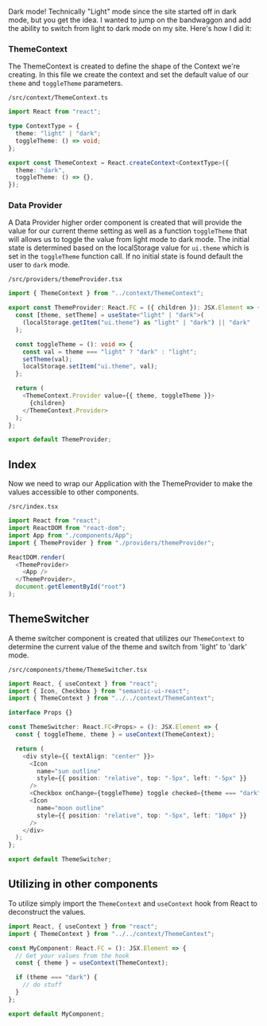 Dark mode! Technically "Light" mode since the site started off in dark mode, but you get the idea. I wanted to jump on the bandwaggon and add the ability to switch from light to dark mode on my site. Here's how I did it:

### ThemeContext

The ThemeContext is created to define the shape of the Context we're creating. In this file we create the context and set the default value of our `theme` and `toggleTheme` parameters.

`/src/context/ThemeContext.ts`

```typescript
import React from "react";

type ContextType = {
  theme: "light" | "dark";
  toggleTheme: () => void;
};

export const ThemeContext = React.createContext<ContextType>({
  theme: "dark",
  toggleTheme: () => {},
});
```

### Data Provider

A Data Provider higher order component is created that will provide the value for our current theme setting as well as a function `toggleTheme` that will allows us to toggle the value from light mode to dark mode. The initial state is determined based on the localStorage value for `ui.theme` which is set in the `toggleTheme` function call. If no initial state is found default the user to `dark` mode.

`/src/providers/themeProvider.tsx`

```typescript
import { ThemeContext } from "../context/ThemeContext";

export const ThemeProvider: React.FC = ({ children }): JSX.Element => {
  const [theme, setTheme] = useState<"light" | "dark">(
    (localStorage.getItem("ui.theme") as "light" | "dark") || "dark"
  );

  const toggleTheme = (): void => {
    const val = theme === "light" ? "dark" : "light";
    setTheme(val);
    localStorage.setItem("ui.theme", val);
  };

  return (
    <ThemeContext.Provider value={{ theme, toggleTheme }}>
      {children}
    </ThemeContext.Provider>
  );
};

export default ThemeProvider;
```

## Index

Now we need to wrap our Application with the ThemeProvider to make the values accessible to other components.

`/src/index.tsx`

```typescript
import React from "react";
import ReactDOM from "react-dom";
import App from "./components/App";
import { ThemeProvider } from "./providers/themeProvider";

ReactDOM.render(
  <ThemeProvider>
    <App />
  </ThemeProvider>,
  document.getElementById("root")
);
```

## ThemeSwitcher

A theme switcher component is created that utilizes our `ThemeContext` to determine the current value of the theme and switch from 'light' to 'dark' mode.

`/src/components/theme/ThemeSwitcher.tsx`

```typescript
import React, { useContext } from "react";
import { Icon, Checkbox } from "semantic-ui-react";
import { ThemeContext } from "../../context/ThemeContext";

interface Props {}

const ThemeSwitcher: React.FC<Props> = (): JSX.Element => {
  const { toggleTheme, theme } = useContext(ThemeContext);

  return (
    <div style={{ textAlign: "center" }}>
      <Icon
        name="sun outline"
        style={{ position: "relative", top: "-5px", left: "-5px" }}
      />
      <Checkbox onChange={toggleTheme} toggle checked={theme === "dark"} />
      <Icon
        name="moon outline"
        style={{ position: "relative", top: "-5px", left: "10px" }}
      />
    </div>
  );
};

export default ThemeSwitcher;
```

## Utilizing in other components

To utilize simply import the `ThemeContext` and `useContext` hook from React to deconstruct the values.

```typescript
import React, { useContext } from "react";
import { ThemeContext } from "../../context/ThemeContext";

const MyComponent: React.FC = (): JSX.Element => {
  // Get your values from the hook
  const { theme } = useContext(ThemeContext);

  if (theme === "dark") {
    // do stuff
  }
};

export default MyComponent;
```
